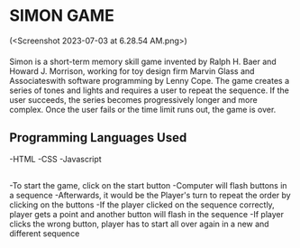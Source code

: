 
# SIMON GAME

(<Screenshot 2023-07-03 at 6.28.54 AM.png>)

####
Simon is a short-term memory skill game invented by Ralph H. Baer and Howard J. Morrison, working for toy design firm Marvin Glass and Associateswith software programming by Lenny Cope. The game creates a series of tones and lights and requires a user to repeat the sequence. If the user succeeds, the series becomes progressively longer and more complex. Once the user fails or the time limit runs out, the game is over.

## Programming Languages Used
-HTML
-CSS
-Javascript

##
-To start the game, click on the start button
-Computer will flash buttons in a sequence
-Afterwards, it would be the Player's turn to repeat the order by clicking on the buttons
-If the player clicked on the sequence correctly, player gets a point and another button will flash in the sequence
-If player clicks the wrong button, player has to start all over again in a new and different sequence
